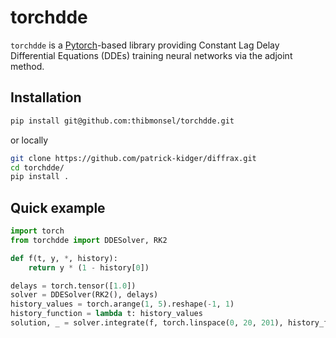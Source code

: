 # torchdde

`torchdde` is a [Pytorch](https://github.com/pytorch/pytorch)-based library providing Constant Lag Delay Differential Equations (DDEs) training neural networks via the adjoint method.

## Installation

```bash
pip install git@github.com:thibmonsel/torchdde.git
```

or locally

```bash
git clone https://github.com/patrick-kidger/diffrax.git
cd torchdde/
pip install .
```

## Quick example

```python
import torch
from torchdde import DDESolver, RK2

def f(t, y, *, history):
    return y * (1 - history[0])

delays = torch.tensor([1.0])
solver = DDESolver(RK2(), delays)
history_values = torch.arange(1, 5).reshape(-1, 1)
history_function = lambda t: history_values
solution, _ = solver.integrate(f, torch.linspace(0, 20, 201), history_function)

```
